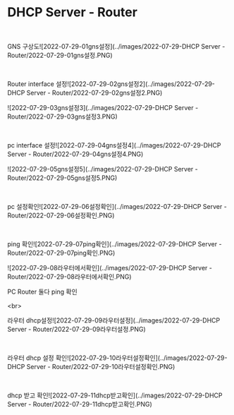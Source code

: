 # DHCP Server - Router

<br>

GNS 구상도![2022-07-29-01gns설정](../images/2022-07-29-DHCP Server - Router/2022-07-29-01gns설정.PNG)

<br>

Router interface 설정![2022-07-29-02gns설정2](../images/2022-07-29-DHCP Server - Router/2022-07-29-02gns설정2.PNG)

![2022-07-29-03gns설정3](../images/2022-07-29-DHCP Server - Router/2022-07-29-03gns설정3.PNG)

<br>

pc interface 설정![2022-07-29-04gns설정4](../images/2022-07-29-DHCP Server - Router/2022-07-29-04gns설정4.PNG)

![2022-07-29-05gns설정5](../images/2022-07-29-DHCP Server - Router/2022-07-29-05gns설정5.PNG)

<br>

pc 설정확인![2022-07-29-06설정확인](../images/2022-07-29-DHCP Server - Router/2022-07-29-06설정확인.PNG)

<br>

ping 확인![2022-07-29-07ping확인](../images/2022-07-29-DHCP Server - Router/2022-07-29-07ping확인.PNG)

![2022-07-29-08라우터에서확인](../images/2022-07-29-DHCP Server - Router/2022-07-29-08라우터에서확인.PNG)

PC Router 둘다 ping 확인

\<br>

라우터 dhcp설정![2022-07-29-09라우터설정](../images/2022-07-29-DHCP Server - Router/2022-07-29-09라우터설정.PNG)

<br>

라우터 dhcp 설정 확인![2022-07-29-10라우터설정확인](../images/2022-07-29-DHCP Server - Router/2022-07-29-10라우터설정확인.PNG)

<br>

dhcp 받고 확인![2022-07-29-11dhcp받고확인](../images/2022-07-29-DHCP Server - Router/2022-07-29-11dhcp받고확인.PNG)

<br>

